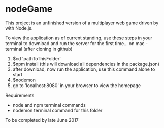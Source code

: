# nodeGame
This project is an unfinished version of a multiplayer web game driven by with Node.js.

To view the application as of current standing, use these steps in your terminal to download and run the server for the first time... on mac - terminal (after cloning in github)
  1. $cd 'pathToThisFolder'
  2. $npm install (this will download all dependencies in the package.json)
  3. after download, now run the application, use this command alone to start
  4. $nodemon
  5. go to 'localhost:8080' in your browser to view the homepage

Requirements
  - node and npm terminal commands
  - nodemon terminal command for this folder



To be completed by late June 2017
